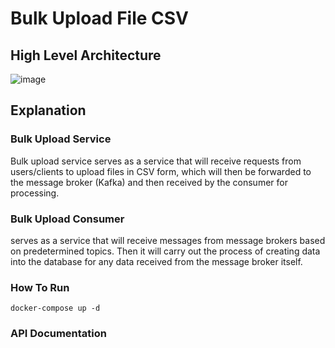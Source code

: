 # Bulk Upload File CSV

## High Level Architecture
![image](https://github.com/fahmikudo/bulk-upload/assets/20161826/21819cc2-a5d6-484b-82e2-790f9f9adf46)

## Explanation

### Bulk Upload Service
Bulk upload service serves as a service that will receive requests from users/clients to upload files in CSV form, which will then be forwarded to the message broker (Kafka) and then received by the consumer for processing.

### Bulk Upload Consumer
serves as a service that will receive messages from message brokers based on predetermined topics. Then it will carry out the process of creating data into the database for any data received from the message broker itself.

### How To Run
`docker-compose up -d`

### API Documentation
